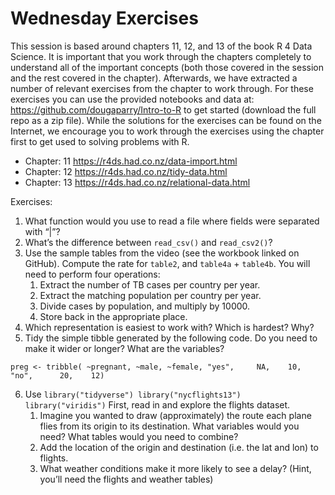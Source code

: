# Wednesday Exercises

This session is based around chapters 11, 12, and 13 of the book R 4 Data Science. It is important that you work through the chapters completely to understand all of the important concepts (both those covered in the session and the rest covered in the chapter). Afterwards, we have extracted a number of relevant exercises from the chapter to work through. For these exercises you can use the provided notebooks and data at: https://github.com/dougaparry/Intro-to-R to get started (download the full repo as a zip file). While the solutions for the exercises can be found on the Internet, we encourage you to work through the exercises using the chapter first to get used to solving problems with R.

- Chapter: 11 https://r4ds.had.co.nz/data-import.html 
- Chapter: 12 https://r4ds.had.co.nz/tidy-data.html 
- Chapter: 13 https://r4ds.had.co.nz/relational-data.html 

Exercises:

1. What function would you use to read a file where fields were separated with “|”?
2. What’s the difference between `read_csv()` and `read_csv2()`?
3. Use the sample tables from the video (see the workbook linked on GitHub). Compute the rate for `table2`, and `table4a` + `table4b`. You will need to perform four operations:
    1. Extract the number of TB cases per country per year.
    2. Extract the matching population per country per year.
    3. Divide cases by population, and multiply by 10000.
    4. Store back in the appropriate place.
4. Which representation is easiest to work with? Which is hardest? Why?
5. Tidy the simple tibble generated by the following code. Do you need to make it wider or longer? What are the variables? 

`preg <- tribble( ~pregnant, ~male, ~female, "yes",     NA,    10, "no",      20,    12)`

6. Use `library("tidyverse") library("nycflights13") library("viridis")` First, read in and explore the flights dataset.
    1. Imagine you wanted to draw (approximately) the route each plane flies from its origin to its destination. What variables would you need? What tables would you need to combine?
    2. Add the location of the origin and destination (i.e. the lat and lon) to flights.
    3. What weather conditions make it more likely to see a delay? (Hint, you’ll need the flights and weather tables)
